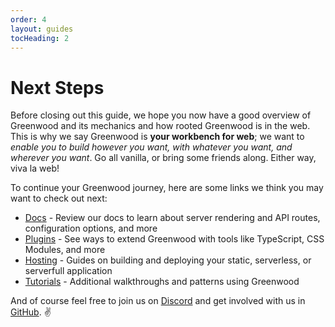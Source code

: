 ```yaml
---
order: 4
layout: guides
tocHeading: 2
---
```


<!-- prettier-ignore-start -->
<div class="heading-box">
  <h1>Next Steps</h1>

  Before closing out this guide, we hope you now have a good overview of Greenwood and its mechanics and how rooted Greenwood is in the web. This is why we say Greenwood is **your workbench for web**; we want to _enable you to build however you want, with whatever you want, and wherever you want_. Go all vanilla, or bring some friends along. Either way, viva la web!

</div>

<!-- prettier-ignore-end -->

To continue your Greenwood journey, here are some links we think you may want to check out next:

- [Docs](/docs/) - Review our docs to learn about server rendering and API routes, configuration options, and more
- [Plugins](/docs/plugins/) - See ways to extend Greenwood with tools like TypeScript, CSS Modules, and more
- [Hosting](/guides/hosting/) - Guides on building and deploying your static, serverless, or serverfull application
- [Tutorials](/guides/tutorials/) - Additional walkthroughs and patterns using Greenwood

And of course feel free to join us on [Discord](https://discord.gg/bsy9jvWh) and get involved with us in [GitHub](https://github.com/ProjectEvergreen/greenwood). ✌️
